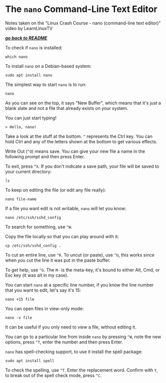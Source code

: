 # The `nano` Command-Line Text Editor

Notes taken on the "Linux Crash Course - nano (command-line text editor)" video
by LearnLinuxTV

[***go back to README***](/README.md)

To check if `nano` is installed:

    which nano

To install `nano` on a Debian-based system:

    sudo apt install nano

The simplest way to start `nano` is to run:

    nano

As you can see on the top, it says "New Buffer", which means that it's just a
blank slate and not a file that already exists on your system.

You can just start typing!

    > Hello, nano!

Take a look at the stuff at the bottom. `^` represents the Ctrl key. You can 
hold Ctrl and any of the letters shown at the bottom to get various effects.

Write Out (`^O`) means save. You can give your new file a name in the following
prompt and then press Enter.

To exit, press `^X`. If you don't indicate a save path, your file will be saved
to your current directory:

    ls

To keep on editing the file (or edit any file really):

    nano file-name

If a file you want edit is not writable, `nano` will let you know:

    nano /etc/ssh/sshd_config

To search for something, use `^W`. 

Copy the file locally so that you can play around with it:

    cp /etc/ssh/sshd_config .

To cut an entire line, use `^K`. To uncut (or paste), use `^U`, this works
since when you cut the line it was put in the paste buffer.

To get help, use `^G`. The `M-` is the meta-key, it's bound to either Alt, Cmd,
or Esc key (it was alt in my case). 

You can start `nano` at a specific line number, if you know the line number
that you want to edit, let's say it's 15:

    nano +15 file

You can open files in view-only mode:

    nano -v file

It can be useful if you only need to *view* a file, without editing it.

You can go to a particular line from inside `nano` by pressing `^W`, note the
new options, press `^T`, enter the number and then press Enter.

`nano` has spell-checking support, to use it install the spell package:

    sudo apt install spell

To check the spelling, use `^T`. Enter the replacement word. Confirm with `Y`,
to break out of the spell check mode, press `^C`.
